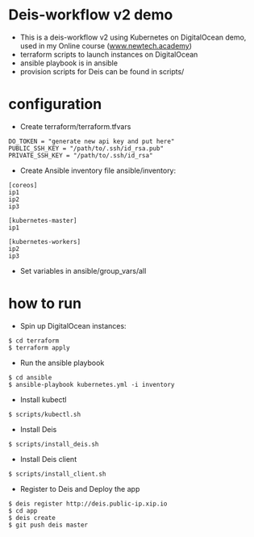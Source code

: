 # Deis-workflow v2 demo
* This is a deis-workflow v2 using Kubernetes on DigitalOcean demo, used in my Online course (www.newtech.academy)
* terraform scripts to launch instances on DigitalOcean
* ansible playbook is in ansible
* provision scripts for Deis can be found in scripts/
# configuration
* Create terraform/terraform.tfvars
```
DO_TOKEN = "generate new api key and put here"
PUBLIC_SSH_KEY = "/path/to/.ssh/id_rsa.pub"
PRIVATE_SSH_KEY = "/path/to/.ssh/id_rsa"
```
* Create Ansible inventory file ansible/inventory:
```
[coreos]
ip1
ip2
ip3

[kubernetes-master]
ip1

[kubernetes-workers]
ip2
ip3

```
* Set variables in ansible/group_vars/all
# how to run
* Spin up DigitalOcean instances:
```
$ cd terraform
$ terraform apply
```
* Run the ansible playbook
```
$ cd ansible
$ ansible-playbook kubernetes.yml -i inventory
```
* Install kubectl
```
$ scripts/kubectl.sh
```
* Install Deis
```
$ scripts/install_deis.sh
```
* Install Deis client
```
$ scripts/install_client.sh
```
* Register to Deis and Deploy the app
```
$ deis register http://deis.public-ip.xip.io
$ cd app
$ deis create
$ git push deis master
```
